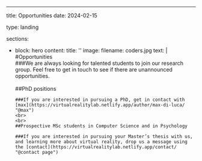 ---
title: Opportunities
date: 2024-02-15

type: landing

sections:
  - block: hero
    content:
      title: ''
      image:
        filename: coders.jpg
      text: |
        <br>
        #Opportunities
        <br>
        ###We are always looking for talented students to join our research group. Feel free to get in touch to see if there are unannounced opportunities.
        <br>
        <br>
         ##PhD positions

        ###If you are interested in pursuing a PhD, get in contact with [max](https://virtualrealitylab.netlify.app/author/max-di-luca/ "@max")
        <br>
        <br>
        ##Prospective MSc students in Computer Science and in Psychology

        ###If you are interested in pursuing your Master’s thesis with us, and learning more about virtual reality, drop us a message using the [contact](https://virtualrealitylab.netlify.app/contact/ "@contact page")
        
